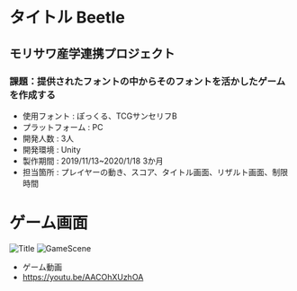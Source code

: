 # タイトル Beetle
## モリサワ産学連携プロジェクト
### 課題：提供されたフォントの中からそのフォントを活かしたゲームを作成する
* 使用フォント : ぽっくる、TCGサンセリフB
* プラットフォーム : PC
* 開発人数 : 3人
* 開発環境 : Unity
* 製作期間 : 2019/11/13~2020/1/18 3か月
* 担当箇所 : プレイヤーの動き、スコア、タイトル画面、リザルト画面、制限時間

# ゲーム画面
![Title](https://user-images.githubusercontent.com/57022767/122719228-e009a800-d2a8-11eb-8b5d-938ad09d7009.png)
![GameScene](https://user-images.githubusercontent.com/57022767/122719233-e1d36b80-d2a8-11eb-9c46-7ced3d5f3b77.png)

* ゲーム動画
* https://youtu.be/AACOhXUzhOA

